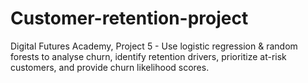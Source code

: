 # Customer-retention-project
Digital Futures Academy, Project 5 - Use logistic regression &amp; random forests to analyse churn, identify retention drivers, prioritize at-risk customers, and provide churn likelihood scores.
